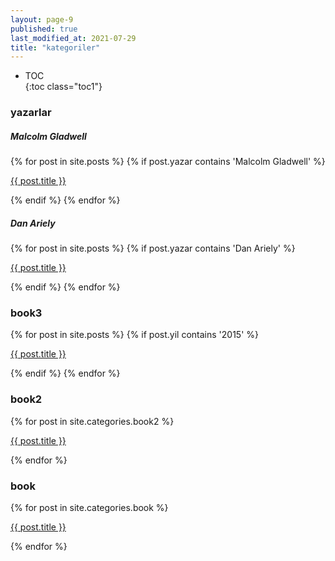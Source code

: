 ```yaml
---
layout: page-9
published: true
last_modified_at: 2021-07-29
title: "kategoriler"
---
```


* TOC  
{:toc class="toc1"}  

<a name="authors"></a>
### yazarlar  

<a name="malcolm-gladwell"></a>
##### Malcolm Gladwell  

{% for post in site.posts %}
    {% if post.yazar contains 'Malcolm Gladwell' %}
        <p><a href="{{ post.url }}">{{ post.title }}</a></p>
    {% endif %}
{% endfor %}

<a name="dan-ariely"></a>
##### Dan Ariely

{% for post in site.posts %}
    {% if post.yazar contains 'Dan Ariely' %}
      <p><a href="{{ post.url }}">{{ post.title }}</a></p>
    {% endif %}
  {% endfor %}


### book3  

{% for post in site.posts %}
    {% if post.yil contains '2015' %}
      <p><a href="{{ post.url }}">{{ post.title }}</a></p>
    {% endif %}
  {% endfor %}

### book2  

{% for post in site.categories.book2 %}
    <p><a href="{{ post.url }}">{{ post.title }}</a></p>
{% endfor %}

### book  

{% for post in site.categories.book %}
    <p><a href="{{ post.url }}">{{ post.title }}</a></p>
{% endfor %}

<br />
